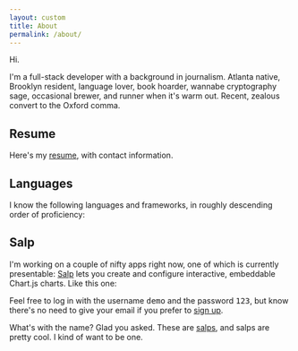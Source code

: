 ```yaml
---
layout: custom
title: About
permalink: /about/
---
```

<script>
  document.addEventListener('DOMContentLoaded', e => {

    const aboutLink = document.querySelector('#about-link');
    aboutLink.setAttribute('href', '#');
    aboutLink.setAttribute('style', 'cursor:default;');

    let resumeDisplay = false;
    const resume = document.querySelector('#resume');

    let salpDisplay = false;
    const salpVideo = document.querySelector('#salp-video');
    const salpCredit = document.querySelector('#salp-credit');

    const logoDiv = document.querySelector('#logos');
    const logoDir = '/assets/logos/';
    const logos = [
      {file: 'js.png', tooltip: 'JavaScript'},
      {file: 'react.png', tooltip: 'React'},
      {file: 'ruby.png', tooltip: 'Ruby'},
      {file: 'rails.png', tooltip: 'Rails'},
      {file: 'redux.png', tooltip: 'Redux'}
    ];

    logos.map(logo => {
      let logoClass;
      let alt = logo.file.replace(/\..+/, '');
      if (alt === 'rails') {
        logoClass = 'logo-wide';
      } else {
        logoClass = 'logo';
      };

      return logoDiv.innerHTML += `
        <div class="logo-container">
          <img class=${logoClass} src=${logoDir + logo.file} alt=${alt} title=${logo.tooltip} />
        </div>
      `;
    });

    document.addEventListener('click', e => {
      if (e.target.id === 'resume-link' && resumeDisplay === false) {
        e.preventDefault();
        resumeDisplay = true;
        resume.innerHTML = `
          <div class="resume-border">
            <div class="resume-button-wrapper">
              <button id="hide" class="resume-button right">Hide</button>
              <a id="download" href="/assets/david-floyd-resume.pdf" download class="resume-button right">Download</a>
              <button id="copy-button" class="resume-button right">Copy link</button>
              <input type="text" class="resume-button right" value="https://davidfloyd91.github.io/resume/" id="copy-link">
            </div>
            <br/>
            {% include resume.html %}
          </div>
        `;
      } else if (e.target.id === 'hide' || (e.target.id === 'resume-link' && resumeDisplay === true)) {
        e.preventDefault();
        resumeDisplay = false;
        resume.innerHTML = '';
      } else if (e.target.id === 'copy-button') {
        const copyLink = document.querySelector('#copy-link');
        copyLink.select();
        document.execCommand('copy');
      } else if (e.target.id === 'salp-ref') {
        e.preventDefault();
        if (salpDisplay === false) {
          salpDisplay = true;
          salpVideo.innerHTML = `
            <div class="iframe-container">
              <iframe src="https://player.vimeo.com/video/15436689#t=0m10s" frameborder="0" title="Salps" webkitallowfullscreen="" mozallowfullscreen="" allowfullscreen=""></iframe>
            </div>
          `;
          salpCredit.innerHTML = `
            <p><em>Courtesy <a href="http://planktonchronicles.org/en/episode/salps-exploding-populations/" target="\_blank" rel="noopener noreferrer">Plankton Chronicles</a>.</em></p>
          `;
          window.scroll({top: 10000});
        } else {
          salpDisplay = false;
          salpVideo.innerHTML = '';
          salpCredit.innerHTML = '';
        };
      } else if (e.target.id === 'about-link') {
        e.preventDefault();
      };
    });
  });
</script>

Hi.

I'm a full-stack developer with a background in journalism. Atlanta native, Brooklyn resident, language lover, book hoarder, wannabe cryptography sage, occasional brewer, and runner when it's warm out. Recent, zealous convert to the Oxford comma.

<h2>Resume</h2>

Here's my <a href="" id="resume-link">resume</a>, with contact information.

<div id="resume"></div>

<h2>Languages</h2>

I know the following languages and frameworks, in roughly descending order of proficiency:

<div id="logos"></div>

<h2>Salp</h2>

I'm working on a couple of nifty apps right now, one of which is currently presentable: <a href="https://salp-client.herokuapp.com/login" target="_blank" rel="noopener noreferrer">Salp</a> lets you create and configure interactive, embeddable Chart.js charts. Like this one:

<script src='https://cdnjs.cloudflare.com/ajax/libs/Chart.js/2.4.0/Chart.min.js' crossorigin></script><canvas id='salp-chart'></canvas><script>new Chart(document.getElementById('salp-chart'),{'type':'line','data':{'labels':['2014-03-01','2014-04-01','2014-05-01','2014-06-01','2014-07-01','2014-08-01','2014-09-01','2014-10-01','2014-11-01','2014-12-01','2015-01-01','2015-02-01','2015-03-01','2015-04-01','2015-05-01','2015-06-01','2015-07-01','2015-08-01','2015-09-01','2015-10-01','2015-11-01','2015-12-01','2016-01-01','2016-02-01','2016-03-01','2016-04-01','2016-05-01','2016-06-01','2016-07-01','2016-08-01','2016-09-01','2016-10-01','2016-11-01','2016-12-01','2017-01-01','2017-02-01','2017-03-01','2017-04-01','2017-05-01','2017-06-01','2017-07-01','2017-08-01','2017-09-01','2017-10-01','2017-11-01','2017-12-01','2018-01-01','2018-02-01','2018-03-01','2018-04-01','2018-05-01','2018-06-01','2018-07-01','2018-08-01','2018-09-01','2018-10-01','2018-11-01','2018-12-01','2019-01-01','2019-02-01','2019-03-01'],'datasets':[{'label':'CPI inflation','fill':false,'data':[1.61269,2.01513,2.16695,2.05898,1.97424,1.7151,1.68405,1.60954,1.23152,0.65312,-0.24226,-0.13203,-0.00974,-0.13194,0.02364,0.19095,0.23369,0.2392,0.01221,0.14783,0.4359,0.66243,1.32712,0.94926,0.86142,1.13103,1.05075,1.04466,0.8809,1.08139,1.49259,1.64437,1.68602,2.08353,2.50049,2.73383,2.3992,2.18736,1.87836,1.67175,1.76556,1.95136,2.2265,2.02573,2.19106,2.11268,2.09369,2.21675,2.35857,2.41958,2.73977,2.84706,2.94897,2.68328,2.26931,2.51716,2.19462,1.94513,1.5224,1.50139,1.86374],'borderColor':'#0fbcf9','lineTension':'0.1','pointRadius':'0'}]},'options':{'legend':{'display':false},'title':{'display':true,'text':'CPI inflation, 5 years to March 2019'},'scales':{'yAxes':[{'ticks':{'min':-1,'max':4,'stepSize':1},'scaleLabel':{'display':true,'labelString':'Year-over-year percent change in CPI'}}],'xAxes':[{'scaleLabel':{'display':true,'labelString':'Month'}}]}}});</script>

Feel free to log in with the username <span style="font-family:monospace;">demo</span> and the password <span style="font-family:monospace;">123</span>, but know there's no need to give your email if you prefer to <a href="https://salp-client.herokuapp.com/signup" target="_blank" rel="noopener noreferrer">sign up</a>.

What's with the name? Glad you asked. These are <a href="" id="salp-ref">salps</a>, and salps are pretty cool. I kind of want to be one.

<div id="salp-video"></div>
<div id="salp-credit"></div>

